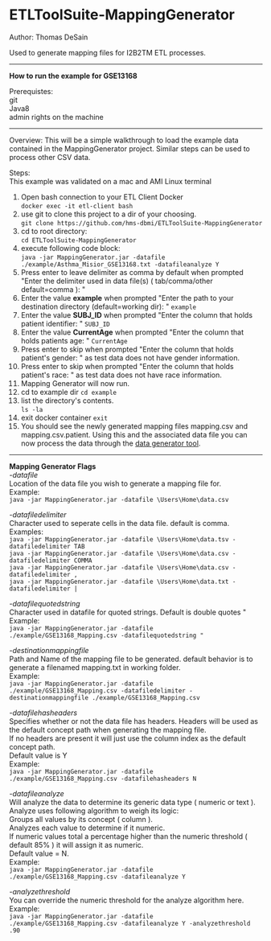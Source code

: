 # ETLToolSuite-MappingGenerator

Author: Thomas DeSain

Used to generate mapping files for I2B2TM ETL processes.  
***
**How to run the example for GSE13168**  

Prerequistes:  
git  
Java8  
admin rights on the machine  
***  
Overview:
This will be a simple walkthrough to load the example data contained in the MappingGenerator project.
Similar steps can be used to process other CSV data.

Steps:  
This example was validated on a mac and AMI Linux terminal  

1. Open bash connection to your ETL Client Docker  
`docker exec -it etl-client bash`   
2. use git to clone this project to a dir of your choosing.  
`git clone https://github.com/hms-dbmi/ETLToolSuite-MappingGenerator`  
3. cd to root directory:  
`cd ETLToolSuite-MappingGenerator`   
4. execute following code block:  
`java -jar MappingGenerator.jar -datafile ./example/Asthma_Misior_GSE13168.txt -datafileanalyze Y`
5. Press enter to leave delimiter as comma by default when prompted "Enter the delimiter used in data file(s) ( tab/comma/other default=comma ): "
6. Enter the value **example** when prompted "Enter the path to your destination directory (default=working dir): "
`example` 
5. Enter the value **SUBJ_ID** when prompted "Enter the column that holds patient identifier: " 
`SUBJ_ID`
6. Enter the value **CurrentAge** when prompted "Enter the column that holds patients age: "
`CurrentAge`
7. Press enter to skip when prompted "Enter the column that holds patient's gender: " as test data does not have gender information.
8. Press enter to skip when prompted "Enter the column that holds patient's race: " as test data does not have race information.
9. Mapping Generator will now run.
10. cd to example dir 
`cd example`  
11. list the directory's contents.  
`ls -la`  
12. exit docker container
`exit`
13. You should see the newly generated mapping files mapping.csv and mapping.csv.patient.  Using this and the associated data file you can now process the data through the [data generator tool](https://github.com/hms-dbmi/ETLToolSuite-EntityGenerator).  

***
**Mapping Generator Flags**    
*-datafile*  
Location of the data file you wish to generate a mapping file for.  
Example:  
`java -jar MappingGenerator.jar -datafile \Users\Home\data.csv`  

*-datafiledelimiter*   
Character used to seperate cells in the data file.  default is comma.  
Examples:  
`java -jar MappingGenerator.jar -datafile \Users\Home\data.tsv -datafiledelimiter TAB`  
`java -jar MappingGenerator.jar -datafile \Users\Home\data.csv -datafiledelimiter COMMA`  
`java -jar MappingGenerator.jar -datafile \Users\Home\data.csv -datafiledelimiter ,`  
`java -jar MappingGenerator.jar -datafile \Users\Home\data.txt -datafiledelimiter |`  

*-datafilequotedstring*  
Character used in datafile for quoted strings.  Default is double quotes "   
Example:  
`java -jar MappingGenerator.jar -datafile ./example/GSE13168_Mapping.csv -datafilequotedstring "`  

*-destinationmappingfile*  
Path and Name of the mapping file to be generated. default behavior is to generate a filenamed mapping.txt in working folder.   
Example:  
`java -jar MappingGenerator.jar -datafile ./example/GSE13168_Mapping.csv -datafiledelimiter -destinationmappingfile ./example/GSE13168_Mapping.csv`  

*-datafilehasheaders*  
Specifies whether or not the data file has headers.  Headers will be used as the default concept path when generating the mapping file.  
If no headers are present it will just use the column index as the default concept path.  
Default value is Y  
Example:  
`java -jar MappingGenerator.jar -datafile ./example/GSE13168_Mapping.csv -datafilehasheaders N`  

*-datafileanalyze*  
Will analyze the data to determine its generic data type ( numeric or text ).   
Analyze uses following algorithm to weigh its logic:  
Groups all values by its concept ( column ).  
Analyzes each value to determine if it numeric.   
If numeric values total a percentage higher than the numeric threshold ( default 85% ) it will assign it as numeric.   
Default value = N.  
Example:    
`java -jar MappingGenerator.jar -datafile ./example/GSE13168_Mapping.csv -datafileanalyze Y`   

*-analyzethreshold*    
You can override the numeric threshold for the analyze algorithm here.    
Example:    
`java -jar MappingGenerator.jar -datafile ./example/GSE13168_Mapping.csv -datafileanalyze Y -analyzethreshold .90`     

